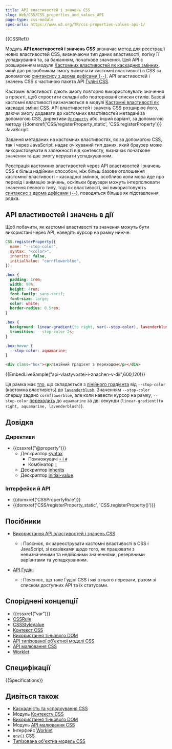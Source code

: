 ```yaml
---
title: API властивостей і значень CSS
slug: Web/CSS/CSS_properties_and_values_API
page-type: css-module
spec-urls: https://www.w3.org/TR/css-properties-values-api-1/
---
```


{{CSSRef}}

Модуль **API властивостей і значень CSS** визначає метод для реєстрації нових властивостей CSS, визначаючи тип даних властивості, логіку її успадкування та, за бажанням, початкове значення.
Цей API є розширенням модуля [Кастомних властивостей як каскадних змінних](/uk/docs/Web/CSS/CSS_cascading_variables), який дає розробникам змогу визначати кастомні властивості в CSS за допомогою [синтаксису з двома дефісами (`--`)](/uk/docs/Web/CSS/--*).
API властивостей і значень CSS є частиною пакета API [Гудіні CSS](/uk/docs/Web/CSS/CSS_Houdini).

Кастомні властивості дають змогу повторно використовувати значення в проєкті, щоб спростити складні або повторювані списки стилів.
Базові кастомні властивості визначаються в модулі [Кастомні властивості як каскадні змінні CSS](/uk/docs/Web/CSS/CSS_cascading_variables).
API властивостей і значень CSS розширює його, даючи змогу додавати до кастомних властивостей метадані за допомогою CSS, директиви [`@property`](/uk/docs/Web/CSS/@property) або, інший варіант, за допомогою методу {{domxref('CSS/registerProperty_static', 'CSS.registerProperty')}} JavaScript.

Задання метаданих на кастомних властивостях, як за допомогою CSS, так і через JavaScript, надає очікуваний тип даних, який браузер може використовувати в залежності від контексту, визначає початкове значення та дає змогу керувати успадкуванням.

Реєстрація кастомних властивостей через API властивостей і значень CSS є більш надійним способом, ніж більш базове оголошення кастомної властивості – каскадної змінної, особливо коли мова йде про перехід і анімацію значень, оскільки браузери можуть інтерполювати значення певного типу, тоді як властивості, які використовують [синтаксис з двома дефісами (`--`)](/uk/docs/Web/CSS/--*), поводяться більше як підставлення рядка.

## API властивостей і значень в дії

Щоб побачити, як кастомні властивості та значення можуть бути використані через API, наведіть курсор на рамку нижче.

```js hidden
CSS.registerProperty({
  name: "--stop-color",
  syntax: "<color>",
  inherits: false,
  initialValue: "cornflowerblue",
});
```

```css hidden
.box {
  padding: 1rem;
  width: 90%;
  height: 4rem;
  font-family: sans-serif;
  font-size: large;
  color: white;
  border-radius: 0.5rem;
}

.box {
  background: linear-gradient(to right, var(--stop-color), lavenderblush);
  transition: --stop-color 2s;
}

.box:hover {
  --stop-color: aquamarine;
}
```

```html hidden
<div class="box"><p>Лінійний градієнт з переходом</p></div>
```

{{EmbedLiveSample("api-vlastyvostei-i-znachen-v-dii",600,120)}}

Ця рамка має [тло](/uk/docs/Web/CSS/background), що складається з [лінійного градієнта](/uk/docs/Web/CSS/gradient/linear-gradient) від `--stop-color` (кастомна властивість) до [`lavenderblush`](/uk/docs/Web/CSS/named-color).
Значенням `--stop-color` спершу задано `cornflowerblue`, але коли навести курсор на рамку, `--stop-color` [переходить](/uk/docs/Web/CSS/transition) до `aquamarine` за дві секунди (`linear-gradient(to right, aquamarine, lavenderblush)`).

## Довідка

### Директиви

- {{cssxref("@property")}}
  - Дескриптор [syntax](/uk/docs/Web/CSS/@property#deskryptory)
    - Помножувачі [`+` і `#`](/uk/docs/Web/CSS/@property#deskryptory)
    - Комбінатор [`|`](/uk/docs/Web/CSS/@property#deskryptory)
  - Дескриптор [inherits](/uk/docs/Web/CSS/@property#deskryptory)
  - Дескриптор [initial-value](/uk/docs/Web/CSS/@property#deskryptory)

### Інтерфейси й API

- {{domxref('CSSPropertyRule')}}
- {{domxref('CSS/registerProperty_static', 'CSS.registerProperty()')}}

## Посібники

- [Використання API властивостей і значень CSS](/uk/docs/Web/API/CSS_Properties_and_Values_API/guide)

  - : Пояснює, як зареєструвати кастомні властивості в CSS і JavaScript, зі вказівками щодо того, як працювати з невизначеними та недійсними значеннями, резервними варіантами та успадкуванням.

- [API Гудіні](/uk/docs/Web/API/Houdini_APIs)
  - : Пояснює, що таке Гудіні CSS і які в нього переваги, разом зі списком доступних API та їх статусами.

## Споріднені концепції

- {{cssxref("var")}}
- [CSSRule](/uk/docs/Web/API/CSSRule)
- [CSSStyleValue](/uk/docs/Web/API/CSSStyleValue)
- [Контекст CSS](/uk/docs/Web/CSS/CSS_scoping)
- [Використання тіньового DOM](/uk/docs/Web/API/Web_components/Using_shadow_DOM)
- [API типізованої об'єктної моделі CSS](/uk/docs/Web/API/CSS_Typed_OM_API)
- [API малювання CSS](/uk/docs/Web/API/CSS_Painting_API)
- [Worklet](/uk/docs/Web/API/Worklet)

## Специфікації

{{Specifications}}

## Дивіться також

- [Каскадність та успадкування CSS](/uk/docs/Web/CSS/CSS_cascade)
- Модуль [Контексту CSS](/uk/docs/Web/CSS/CSS_scoping)
- [Використання тіньового DOM](/uk/docs/Web/API/Web_components/Using_shadow_DOM)
- Модуль [API малювання CSS](/uk/docs/Web/API/CSS_Painting_API)
- Інтерфейс [Worklet](/uk/docs/Web/API/Worklet)
- [`env()` CSS](/uk/docs/Web/CSS/env)
- [Типізована об'єктна модель CSS](/uk/docs/Web/API/CSS_Typed_OM_API)
